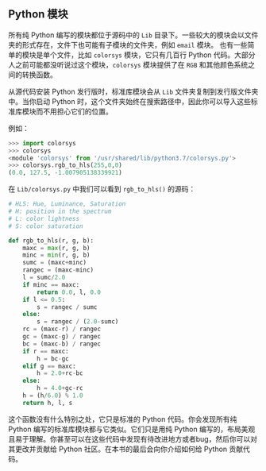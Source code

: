 ## Python 模块

所有纯 Python 编写的模块都位于源码中的 `Lib` 目录下。一些较大的模块会以文件夹的形式存在，文件下也可能有子模块的文件夹，例如 `email` 模块。
也有一些简单的模块是单个文件，比如 `colorsys` 模块，它只有几百行 Python 代码。大部分人之前可能都没听说过这个模块，`colorsys` 模块提供了在 `RGB` 和其他颜色系统之间的转换函数。

从源代码安装 Python 发行版时，标准库模块会从 `Lib` 文件夹复制到发行版文件夹中。当你启动 Python 时，这个文件夹始终在搜索路径中，因此你可以导入这些标准库模块而不用担心它们的位置。

例如：

```python
>>> import colorsys
>>> colorsys
<module 'colorsys' from '/usr/shared/lib/python3.7/colorsys.py'>
>>> colorsys.rgb_to_hls(255,0,0)
(0.0, 127.5, -1.007905138339921)
```

在 `Lib/colorsys.py` 中我们可以看到 `rgb_to_hls()` 的源码：

```python
# HLS: Hue, Luminance, Saturation
# H: position in the spectrum
# L: color lightness
# S: color saturation

def rgb_to_hls(r, g, b):
    maxc = max(r, g, b)
    minc = min(r, g, b)
    sumc = (maxc+minc)
    rangec = (maxc-minc)
    l = sumc/2.0
    if minc == maxc:
        return 0.0, l, 0.0
    if l <= 0.5:
        s = rangec / sumc
    else:
        s = rangec / (2.0-sumc)
    rc = (maxc-r) / rangec
    gc = (maxc-g) / rangec
    bc = (maxc-b) / rangec
    if r == maxc:
        h = bc-gc
    elif g == maxc:
        h = 2.0+rc-bc
    else:
        h = 4.0+gc-rc
    h = (h/6.0) % 1.0
    return h, l, s
```
这个函数没有什么特别之处，它只是标准的 Python 代码。你会发现所有纯 Python 编写的标准库模块都与它类似。它们只是用纯 Python 编写的，布局美观且易于理解。你甚至可以在这些代码中发现有待改进地方或者bug，然后你可以对其更改并贡献给 Python 社区。在本书的最后会向你介绍如何给 Python 贡献代码。
